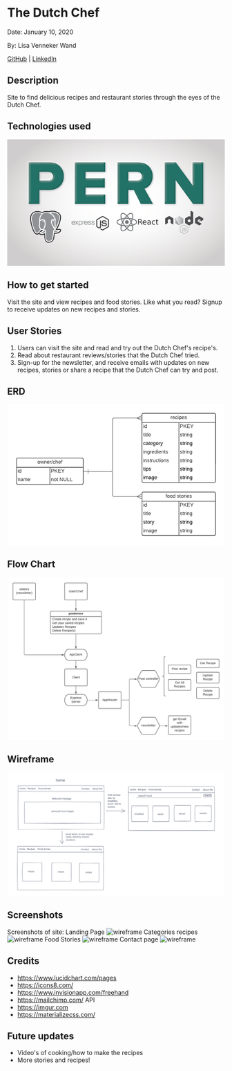# The Dutch Chef

Date: January 10, 2020

By: Lisa Venneker Wand


[GitHub](https://github.com/LisaKVW/the-Dutch-Chef) |
[LinkedIn](https://www.linkedin.com/in/lisa-venneker-wand-8413ab25/) 


## Description
Site to find delicious recipes and restaurant stories through the eyes of the Dutch Chef.


## Technologies used
![logos](./img/pern.png)

## How to get started
Visit the site and view recipes and food stories. Like what you read? Signup to receive updates on new recipes and stories.


## User Stories
1. Users can visit the site and read and try out the Dutch Chef's recipe's.
2. Read about restaurant reviews/stories that the Dutch Chef tried.
3. Sign-up for the newsletter, and receive emails with updates on new recipes, stories or share a recipe that the Dutch Chef can try and post.

## ERD
![wireframe](./img/ERDTheDutchChef.png)

## Flow Chart
![wireframe](./img/flow-chartTheDutchChef.png)

## Wireframe
![wireframe](./img/WireframeTheDutchChef.png)

## Screenshots
Screenshots of site:
Landing Page
![wireframe](https://i.imgur.com/FaekGWu.png)
Categories recipes
![wireframe](https://i.imgur.com/bai7yVn.png)
Food Stories
![wireframe](https://i.imgur.com/7Zys5EE.png)
Contact page
![wireframe](https://i.imgur.com/AU1jxOQ.png)


## Credits
- https://www.lucidchart.com/pages
- https://icons8.com/
- https://www.invisionapp.com/freehand 
- https://mailchimp.com/ API 
- https://imgur.com 
- https://materializecss.com/ 

## Future updates
- Video's of cooking/how to make the recipes
- More stories and recipes!
